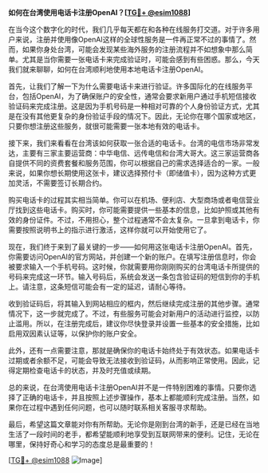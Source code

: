 **如何在台湾使用电话卡注册OpenAI？[[TG💪+ @esim1088](https://t.me/s/esim1088)]**

在当今这个数字化的时代，我们几乎每天都在和各种在线服务打交道。对于许多用户来说，注册并使用像OpenAI这样的全球性服务是一件再正常不过的事情了。然而，如果你身处台湾，可能会发现某些海外服务的注册流程并不如想象中那么简单。尤其是当你需要一张电话卡来完成验证时，可能会感到有些困惑。那么，今天我们就来聊聊，如何在台湾顺利地使用本地电话卡注册OpenAI。

首先，让我们了解一下为什么需要电话卡来进行验证。许多国际化的在线服务平台，包括OpenAI，为了确保账户的安全性，通常会要求新用户通过手机短信接收验证码来完成注册。这是因为手机号码是一种相对可靠的个人身份验证方式，尤其是在没有其他更复杂的身份验证手段的情况下。因此，无论你在哪个国家或地区，只要你想注册这些服务，就很可能需要一张本地有效的电话卡。

接下来，我们来看看在台湾该如何获取一张合适的电话卡。台湾的电信市场非常发达，主要有三家主要运营商：中华电信、远传电信和台湾大哥大。这三家运营商各自提供不同的资费套餐和服务范围，你可以根据自己的需求选择适合的一家。一般来说，如果你想长期使用这张卡，建议选择预付卡（即储值卡），因为这种方式更加灵活，不需要签订长期合约。

购买电话卡的过程其实相当简单。你可以在机场、便利店、大型商场或者电信营业厅找到这些电话卡。购买时，你可能需要提供一些基本的信息，比如护照或其他有效的身份证件。不过，不用担心，整个过程通常不会太复杂。一旦拿到电话卡，你需要按照说明书上的指示进行激活，这样你就可以开始使用它了。

现在，我们终于来到了最关键的一步——如何用这张电话卡注册OpenAI。首先，你需要访问OpenAI的官方网站，并创建一个新的账户。在填写注册信息时，你会被要求输入一个手机号码。这时候，你就需要用你刚刚购买的台湾电话卡所提供的号码来完成这一环节。输入号码后，系统会发送一条包含验证码的短信到你的手机上。请注意，这条短信可能会有一定的延迟，请耐心等待。

收到验证码后，将其输入到网站相应的框内，然后继续完成注册的其他步骤。通常情况下，这一步就完成了。不过，有些服务可能会对新用户的活动进行监控，以防止滥用。所以，在注册完成后，建议你尽快登录并设置一些基本的安全措施，比如启用双因素认证等，以保护你的账户安全。

此外，还有一点需要注意，那就是确保你的电话卡始终处于有效状态。如果电话卡过期或者余额不足，可能会导致无法接收到验证码，从而影响正常使用。因此，记得定期检查电话卡的状态，并及时充值或续期。

总的来说，在台湾使用电话卡注册OpenAI并不是一件特别困难的事情。只要你选择了正确的电话卡，并且按照上述步骤操作，基本上都能顺利完成注册。当然，如果你在过程中遇到任何问题，也可以随时联系相关客服寻求帮助。

最后，希望这篇文章能对你有所帮助。无论你是刚到台湾的新手，还是已经在当地生活了一段时间的老手，都希望能顺利地享受到互联网带来的便利。记住，无论在哪里，保持好奇心和学习的态度总是最重要的！

[[TG💪+ @esim1088](https://t.me/s/esim1088) ![Image](https://i.postimg.cc/4NQfJmqS/Snipaste-2025-05-13-00-14-12.png)]